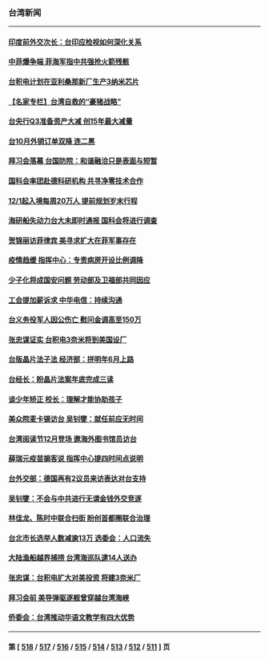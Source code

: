 ### 台湾新闻
---
#### [印度前外交次长：台印应检视如何深化关系](../../pages/ncid1349361/n13870674.md) 
#### [中菲爆争端 菲海军指中共强抢火箭残骸](../../pages/ncid1349361/n13870342.md) 
#### [台积电计划在亚利桑那新厂生产3纳米芯片](../../pages/ncid1349361/n13870302.md) 
#### [【名家专栏】台湾自救的“豪猪战略”](../../pages/ncid1349361/n13870243.md) 
#### [台央行Q3准备资产大减 创15年最大减量](../../pages/ncid1349361/n13870206.md) 
#### [台10月外销订单双降 连二黑](../../pages/ncid1349361/n13870207.md) 
#### [拜习会落幕 台国防院：和谐融洽只是表面与短暂](../../pages/ncid1349361/n13870210.md) 
#### [国科会率团赴德科研机构 共寻净零技术合作](../../pages/ncid1349361/n13870215.md) 
#### [12/1起入境每周20万人 提前规划岁末行程](../../pages/ncid1349361/n13870266.md) 
#### [海研船失动力台大未即时通报 国科会将进行调查](../../pages/ncid1349361/n13870248.md) 
#### [贺锦丽访菲律宾 美寻求扩大在菲军事存在](../../pages/ncid1349361/n13870191.md) 
#### [疫情趋缓 指挥中心：专责病房开设比例调降](../../pages/ncid1349361/n13870250.md) 
#### [少子化将成国安问题 劳动部及卫福部共同因应](../../pages/ncid1349361/n13870269.md) 
#### [工会提加薪诉求 中华电信：持续沟通](../../pages/ncid1349361/n13870271.md) 
#### [台义务役军人因公伤亡 慰问金调高至150万](../../pages/ncid1349361/n13870280.md) 
#### [张忠谋证实 台积电3奈米将到美国设厂](../../pages/ncid1349361/n13870230.md) 
#### [台版晶片法子法 经济部：拼明年6月上路](../../pages/ncid1349361/n13870220.md) 
#### [台经长：盼晶片法案年底完成三读](../../pages/ncid1349361/n13870224.md) 
#### [谈少年矫正 校长：理解才能协助孩子](../../pages/ncid1349361/n13870228.md) 
#### [美众院麦卡锡访台 吴钊燮：就任前应无时间](../../pages/ncid1349361/n13870221.md) 
#### [台湾阅读节12月登场 邀海外图书馆员访台](../../pages/ncid1349361/n13870227.md) 
#### [薛瑞元疫苗掮客说 指挥中心提四时间点说明](../../pages/ncid1349361/n13870226.md) 
#### [台外交部：德国再有2议员来访表达对台支持](../../pages/ncid1349361/n13870125.md) 
#### [吴钊燮：不会与中共进行无谓金钱外交竞逐](../../pages/ncid1349361/n13870222.md) 
#### [林佳龙、陈时中联合扫街 盼创首都圈联合治理](../../pages/ncid1349361/n13870182.md) 
#### [台北市长选举人数减逾13万 选委会：人口流失](../../pages/ncid1349361/n13870180.md) 
#### [大陆渔船越界捕捞 台湾海巡队逮14人送办](../../pages/ncid1349361/n13870100.md) 
#### [张忠谋：台积电扩大对美投资 将建3奈米厂](../../pages/ncid1349361/n13869991.md) 
#### [拜习会前 美导弹驱逐舰曾穿越台湾海峡](../../pages/ncid1349361/n13869825.md) 
#### [侨委会：台湾推动华语文教学有四大优势](../../pages/ncid1349361/n13869641.md) 

---
#### 第 [ [518](./518.md) / [517](./517.md) / [516](./516.md) / [515](./515.md) / [514](./514.md) / [513](./513.md) / [512](./512.md) / [511](./511.md) ] 页
